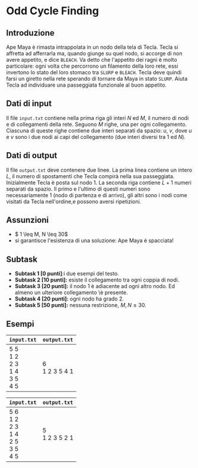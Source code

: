 #  Odd Cycle Finding

## Introduzione

Ape Maya è rimasta intrappolata in un nodo della tela di Tecla.
Tecla si affretta ad afferrarla ma, quando giunge su quel nodo,
si accorge di non avere appetito, e dice `BLEACH`. Va detto che l'appetito dei ragni è molto particolare: ogni volta che percorrono un filamento della loro rete,
essi invertono lo stato del loro stomaco tra `SLURP` e `BLEACH`.
Tecla deve quindi farsi un giretto nella rete sperando di tornare da Maya
in stato `SLURP`. 
Aiuta Tecla ad individuare una passeggiata funzionale al buon appetito.

## Dati di input

Il file `input.txt` contiene nella prima riga gli interi $N$ ed $M$, il numero di nodi e di collegamenti della rete.
Seguono $M$ righe, una per ogni collegamento.
Ciascuna di queste righe contiene due interi separati da spazio: $u$, $v$, dove $u$ e $v$ sono i due nodi ai capi del collegamento (due interi diversi tra $1$ ed $N$).

## Dati di output

Il file  `output.txt` deve contenere due linee.
La prima linea contiene un intero $L$,
il numero di spostamenti che Tecla compirà nella sua passeggiata.
Inizialmente Tecla è posta sul nodo $1$.
La seconda riga contiene $L+1$ numeri separati da spazio.
Il primo e l'ultimo di questi numeri sono necessariamente $1$ (nodo di partenza e di arrivo), gli altri sono i nodi come visitati da Tecla nell'ordine,e  possono aversi ripetizioni.

## Assunzioni

* $ 1 \leq M, N \leq 30$
* si garantisce l'esistenza di una soluzione: Ape Maya é spacciata!

## Subtask

* **Subtask 1 \[0 punti\]**:i due esempi del testo.
* **Subtask 2 \[10 punti\]:** esiste il collegamento tra ogni coppia di nodi.
* **Subtask 3 \[20 punti\]:** il nodo 1 è adiacente ad ogni altro nodo. Ed almeno un ulteriore collegamento \è presente.
* **Subtask 4 \[20 punti\]:** ogni nodo ha grado 2.
* **Subtask 5 \[50 punti\]:** nessuna restrizione, $M,N \leq 30$.

## Esempi

| `input.txt`                                 | `output.txt`      |
| ------------------------------------------- | ----------------- |
| 5 5<br/>1 2<br/>2 3<br/>1 4<br/>3 5<br/>4 5 | 6<br/>1 2 3 5 4 1 |

| `input.txt`                                         | `output.txt`      |
| --------------------------------------------------- | ----------------- |
| 5 6<br/>1 2<br/>2 3<br/>1 4<br/>2 5<br/>3 5<br/>4 5 | 5<br/>1 2 3 5 2 1 |

